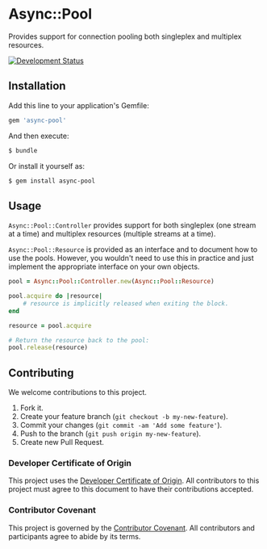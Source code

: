 # Async::Pool

Provides support for connection pooling both singleplex and multiplex resources.

[![Development Status](https://github.com/socketry/async-pool/workflows/Test/badge.svg)](https://github.com/socketry/async-pool/actions?workflow=Test)

## Installation

Add this line to your application's Gemfile:

``` ruby
gem 'async-pool'
```

And then execute:

``` bash
$ bundle
```

Or install it yourself as:

``` bash
$ gem install async-pool
```

## Usage

`Async::Pool::Controller` provides support for both singleplex (one stream at a time) and multiplex resources (multiple streams at a time).

`Async::Pool::Resource` is provided as an interface and to document how to use the pools. However, you wouldn't need to use this in practice and just implement the appropriate interface on your own objects.

``` ruby
pool = Async::Pool::Controller.new(Async::Pool::Resource)

pool.acquire do |resource|
	# resource is implicitly released when exiting the block.
end

resource = pool.acquire

# Return the resource back to the pool:
pool.release(resource)
```

## Contributing

We welcome contributions to this project.

1.  Fork it.
2.  Create your feature branch (`git checkout -b my-new-feature`).
3.  Commit your changes (`git commit -am 'Add some feature'`).
4.  Push to the branch (`git push origin my-new-feature`).
5.  Create new Pull Request.

### Developer Certificate of Origin

This project uses the [Developer Certificate of Origin](https://developercertificate.org/). All contributors to this project must agree to this document to have their contributions accepted.

### Contributor Covenant

This project is governed by the [Contributor Covenant](https://www.contributor-covenant.org/). All contributors and participants agree to abide by its terms.
